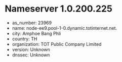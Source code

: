 # Nameserver 1.0.200.225

* as_number: 23969
* name: node-ee9.pool-1-0.dynamic.totinternet.net.
* city: Amphoe Bang Phli
* country: TH
* organization: TOT Public Company Limited
* version: Unknown
* dnssec: Unknown
